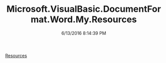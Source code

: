 ﻿---
title: Microsoft.VisualBasic.DocumentFormat.Word.My.Resources
date: 6/13/2016 8:14:39 PM
---

[Resources](T-Microsoft.VisualBasic.DocumentFormat.Word.My.Resources.Resources.html)

